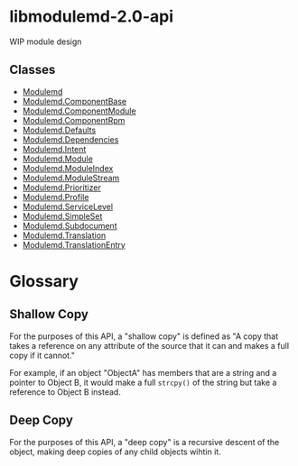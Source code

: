 # libmodulemd-2.0-api
WIP module design

## Classes
* [Modulemd](Modulemd.md)
* [Modulemd.ComponentBase](Modulemd.ComponentBase.md)
* [Modulemd.ComponentModule](Modulemd.ComponentModule.md)
* [Modulemd.ComponentRpm](Modulemd.ComponentRpm.md)
* [Modulemd.Defaults](Modulemd.Defaults.md)
* [Modulemd.Dependencies](Modulemd.Dependencies.md)
* [Modulemd.Intent](Modulemd.Intent.md)
* [Modulemd.Module](Modulemd.Module.md)
* [Modulemd.ModuleIndex](Modulemd.ModuleIndex.md)
* [Modulemd.ModuleStream](Modulemd.ModuleStream.md)
* [Modulemd.Prioritizer](Modulemd.Prioritizer.md)
* [Modulemd.Profile](Modulemd.Profile.md)
* [Modulemd.ServiceLevel](Modulemd.ServiceLevel.md)
* [Modulemd.SimpleSet](Modulemd.SimpleSet.md)
* [Modulemd.Subdocument](Modulemd.Subdocument.md)
* [Modulemd.Translation](Modulemd.Translation.md)
* [Modulemd.TranslationEntry](Modulemd.TranslationEntry.md)


# Glossary
## Shallow Copy
For the purposes of this API, a "shallow copy" is defined as "A copy that takes a reference on any attribute of the source that it can and makes a full copy if it cannot."

For example, if an object "ObjectA" has members that are a string and a pointer to Object B, it would make a full `strcpy()` of the string but take a reference to Object B instead.

## Deep Copy
For the purposes of this API, a "deep copy" is a recursive descent of the object, making deep copies of any child objects wihtin it.
